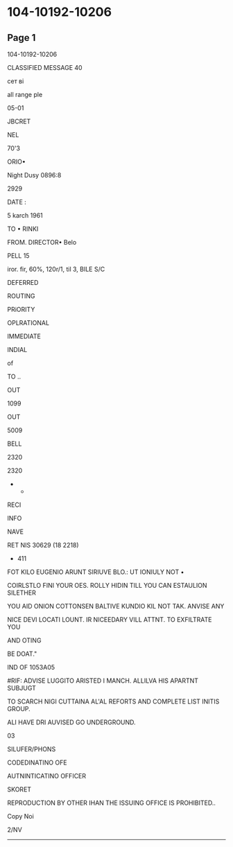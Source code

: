 # 104-10192-10206

## Page 1

104-10192-10206

CLASSIFIED MESSAGE 40

сет ві

all range ple

05-01

JBCRET

NEL

70'3

ORIO•

Night Dusy 0896:8

2929

DATE :

5 karch 1961

TO • RINKI

FROM. DIRECTOR• Belo

PELL 15

iror. fir, 60%, 120r/1, til 3, BILE S/C

DEFERRED

ROUTING

PRiORITY

OPLRATIONAL

IMMEDIATE

INDIAL

of

TO ..

OUT

1099

OUT

5009

BELL

2320

2320

* *

RECI

INFO

NAVE

RET NIS 30629 (18 2218)

* 411

FOT KILO EUGENIO ARUNT SIRIUVE BLO.: UT IONIULY NOT •

COIRLSTLO FINI YOUR OES. ROLLY HIDIN TILL YOU CAN ESTAULION SILETHER

YOU AID ONION COTTONSEN BALTIVE KUNDIO KIL NOT TAK. ANVISE ANY

NICE DEVI LOCATI LOUNT. IR NICEEDARY VILL ATTNT. TO EXFILTRATE YOU

AND OTING

BE DOAT."

IND OF 1053A05

#RIF: ADVISE LUGGITO ARISTED I MANCH. ALLILVA HIS APARTNT SUBJUGT

TO SCARCH NIGI CUTTAINA AL'AL REFORTS AND COMPLETE LIST INITIS GROUP.

ALI HAVE DRI AUVISED GO UNDERGROUND.

03

SILUFER/PHONS

CODEDINATINO OFE

AUTNINTICATINO OFFICER

SKORET

REPRODUCTION BY OTHER IHAN THE ISSUING OFFICE IS PROHIBITED..

Copy Noi

2/NV

---

